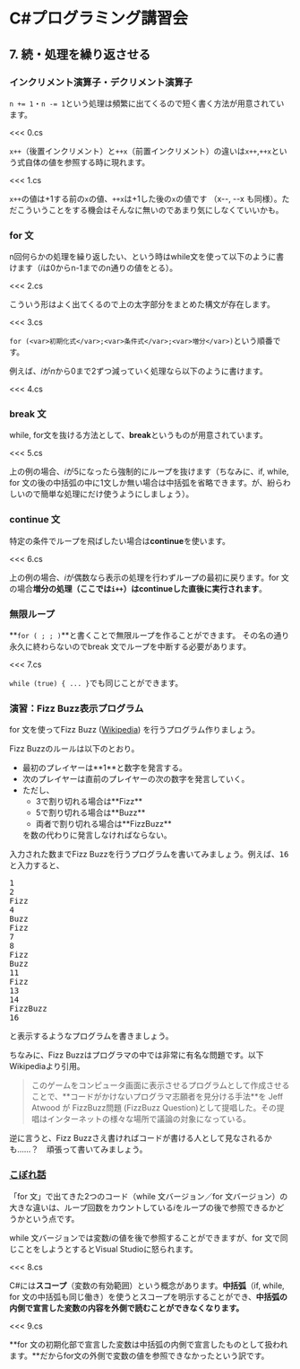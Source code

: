 # C#プログラミング講習会

## 7. 続・処理を繰り返させる

### インクリメント演算子・デクリメント演算子

`n += 1`・`n -= 1`という処理は頻繁に出てくるので短く書く方法が用意されています。

<<< 0.cs

`x++`（後置インクリメント）と`++x`（前置インクリメント）の違いは`x++`,`++x`という式自体の値を参照する時に現れます。

<<< 1.cs

`x++`の値は+1する前の`x`の値、`++x`は+1した後の`x`の値です
（x--, --x も同様）。ただこういうことをする機会はそんなに無いのであまり気にしなくていいかも。

### for 文

n回何らかの処理を繰り返したい、という時はwhile文を使って以下のように書けます（<var>i</var>は0からn-1までのn通りの値をとる）。

<<< 2.cs

こういう形はよく出てくるので上の太字部分をまとめた構文が存在します。

<<< 3.cs

`for (<var>初期化式</var>;<var>条件式</var>;<var>増分</var>)`という順番です。

例えば、<var>i</var>が<var>n</var>から0まで2ずつ減っていく処理なら以下のように書けます。

<<< 4.cs

### break 文

while, for文を抜ける方法として、**break**というものが用意されています。

<<< 5.cs

上の例の場合、<var>i</var>が5になったら強制的にループを抜けます（ちなみに、if, while, for 文の後の中括弧の中に1文しか無い場合は中括弧を省略できます。が、紛らわしいので簡単な処理にだけ使うようにしましょう）。

### continue 文

特定の条件でループを飛ばしたい場合は**continue**を使います。

<<< 6.cs

上の例の場合、<var>i</var>が偶数なら表示の処理を行わずループの最初に戻ります。for 文の場合**増分の処理（ここでは`i++`）はcontinueした直後に実行されます**。

### 無限ループ

**`for ( ; ; )`**と書くことで無限ループを作ることができます。
その名の通り永久に終わらないのでbreak 文でループを中断する必要があります。

<<< 7.cs

`while (true) { ... }`でも同じことができます。

### 演習：Fizz Buzz表示プログラム

for 文を使ってFizz Buzz ([Wikipedia](http://ja.wikipedia.org/wiki/Fizz_Buzz)) を行うプログラム作りましょう。

Fizz Buzzのルールは以下のとおり。
<ul><li>最初のプレイヤーは**1**と数字を発言する。</li><li>次のプレイヤーは直前のプレイヤーの次の数字を発言していく。</li><li>ただし、<ul><li>3で割り切れる場合は**Fizz**</li><li>5で割り切れる場合は**Buzz**</li><li>両者で割り切れる場合は**FizzBuzz**</li>
</ul>
を数の代わりに発言しなければならない。</li>
</ul>

入力された数までFizz Buzzを行うプログラムを書いてみましょう。例えば、<kbd>16</kbd>と入力すると、
<pre class="sample"><samp>1
2
Fizz
4
Buzz
Fizz
7
8
Fizz
Buzz
11
Fizz
13
14
FizzBuzz
16</samp></pre>
と表示するようなプログラムを書きましょう。

ちなみに、Fizz Buzzはプログラマの中では非常に有名な問題です。以下Wikipediaより引用。
<blockquote>このゲームをコンピュータ画面に表示させるプログラムとして作成させることで、**コードがかけないプログラマ志願者を見分ける手法**を Jeff Atwood が FizzBuzz問題 (FizzBuzz Question)として提唱した。その提唱はインターネットの様々な場所で議論の対象になっている。</blockquote>
逆に言うと、Fizz Buzzさえ書ければコードが書ける人として見なされるかも……？　頑張って書いてみましょう。

### [こぼれ話](javascript:showKobore();)

<div class="kobore">

「for 文」で出てきた2つのコード（while 文バージョン／for 文バージョン）の大きな違いは、ループ回数をカウントしている<var>i</var>をループの後で参照できるかどうかという点です。

while 文バージョンでは変数<var>i</var>の値を後で参照することができますが、for 文で同じことをしようとするとVisual Studioに怒られます。

<<< 8.cs

C#には**スコープ**（変数の有効範囲）という概念があります。**中括弧**（if, while, for 文の中括弧も同じ働き）を使うとスコープを明示することができ、**中括弧の内側で宣言した変数の内容を外側で読むことができなくなります。**

<<< 9.cs

**for 文の初期化部で宣言した変数は中括弧の内側で宣言したものとして扱われます。**だからfor文の外側で変数の値を参照できなかったという訳です。

</div>
